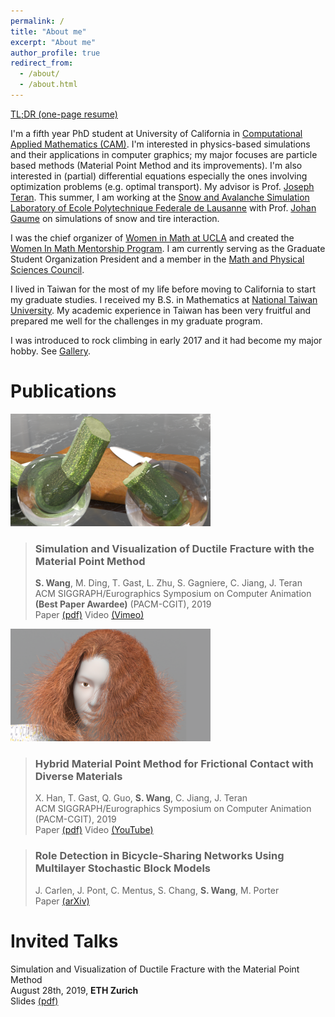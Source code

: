 ```yaml
---
permalink: /
title: "About me"
excerpt: "About me"
author_profile: true
redirect_from: 
  - /about/
  - /about.html
---
```


[TL;DR (one-page resume)](/files/resume.pdf)  

I'm a fifth year PhD student at University of California in [Computational Applied Mathematics (CAM)](https://www.math.ucla.edu/research/cam). I'm interested in physics-based simulations and their applications in computer graphics; my major focuses are particle based methods (Material Point Method and its improvements). I'm also interested in (partial) differential equations especially the ones involving optimization problems (e.g. optimal transport). My advisor is Prof. [Joseph Teran](https://www.math.ucla.edu/~jteran/). This summer, I am working at the [Snow and Avalanche Simulation Laboratory of Ecole Polytechnique Federale de Lausanne](https://www.epfl.ch/labs/slab/) with Prof. [Johan Gaume](https://people.epfl.ch/johan.gaume) on simulations of snow and tire interaction.

I was the chief organizer of [Women in Math at UCLA](https://www.math.ucla.edu/grad/women-in-math) and created the [Women In Math Mentorship Program](https://www.math.ucla.edu/grad/women-in-math-mentorship-program). I am currently serving as the Graduate Student Organization President and a member in the [Math and Physical Sciences Council](https://www.math.ucla.edu/~mpsc/math/).

I lived in Taiwan for the most of my life before moving to California to start my graduate studies. I received my B.S. in Mathematics at [National Taiwan University](http://www.math.ntu.edu.tw/en). My academic experience in Taiwan has been very fruitful and prepared me well for the challenges in my graduate program. 

I was introduced to rock climbing in early 2017 and it had become my major hobby. See [Gallery](/gallery/).


Publications
======

![fracture](/images/fracture_cover.png)
> ### Simulation and Visualization of Ductile Fracture with the Material Point Method
> **S. Wang**, M. Ding, T. Gast, L. Zhu, S. Gagniere, C. Jiang, J. Teran  
> ACM SIGGRAPH/Eurographics Symposium on Computer Animation **(Best Paper Awardee)** (PACM-CGIT), 2019  
> Paper [(pdf)](files/fracture_paper.pdf) Video [(Vimeo)](https://vimeo.com/353779419)

![hybrid](/images/hybrid_cover.png)
> ### Hybrid Material Point Method for Frictional Contact with Diverse Materials
> X. Han, T. Gast, Q. Guo, **S. Wang**, C. Jiang, J. Teran  
> ACM SIGGRAPH/Eurographics Symposium on Computer Animation (PACM-CGIT), 2019  
> Paper [(pdf)](files/hybrid_mpm_paper.pdf) Video [(YouTube)](https://www.youtube.com/watch?v=OQLYHusPAfw)

> ### Role Detection in Bicycle-Sharing Networks Using Multilayer Stochastic Block Models  
> J. Carlen, J. Pont, C. Mentus, S. Chang, **S. Wang**, M. Porter  
> Paper [(arXiv)](https://arxiv.org/abs/1908.09440) 


Invited Talks
======

Simulation and Visualization of Ductile Fracture with the Material Point Method  
August 28th, 2019, **ETH Zurich**  
Slides [(pdf)](files/slides_20190828_ETHZ.pdf)


